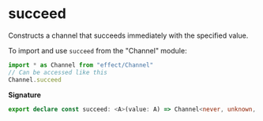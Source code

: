 # succeed

Constructs a channel that succeeds immediately with the specified value.

To import and use `succeed` from the "Channel" module:

```ts
import * as Channel from "effect/Channel"
// Can be accessed like this
Channel.succeed
```

**Signature**

```ts
export declare const succeed: <A>(value: A) => Channel<never, unknown, never, unknown, A, unknown>
```
